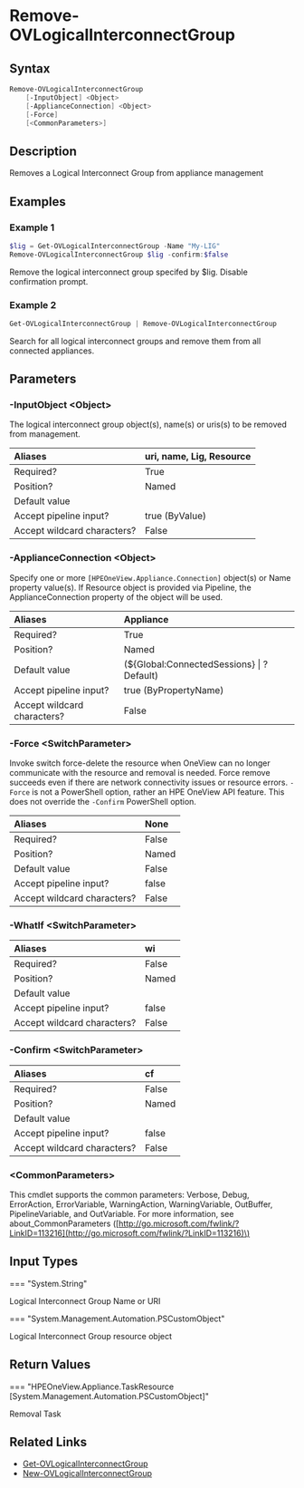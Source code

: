 ﻿---
description: Remove a Logical Interconnect Group.
---

# Remove-OVLogicalInterconnectGroup

## Syntax

```powershell
Remove-OVLogicalInterconnectGroup
    [-InputObject] <Object>
    [-ApplianceConnection] <Object>
    [-Force]
    [<CommonParameters>]
```

## Description

Removes a Logical Interconnect Group from appliance management

## Examples

###  Example 1 

```powershell
$lig = Get-OVLogicalInterconnectGroup -Name "My-LIG"
Remove-OVLogicalInterconnectGroup $lig -confirm:$false
```

Remove the logical interconnect group specifed by $lig. Disable confirmation prompt.

###  Example 2 

```powershell
Get-OVLogicalInterconnectGroup | Remove-OVLogicalInterconnectGroup
```

Search for all logical interconnect groups and remove them from all connected appliances.

## Parameters

### -InputObject &lt;Object&gt;

The logical interconnect group object(s), name(s) or uris(s) to be removed from management.

| Aliases | uri, name, Lig, Resource |
| :--- | :--- |
| Required? | True |
| Position? | Named |
| Default value |  |
| Accept pipeline input? | true (ByValue) |
| Accept wildcard characters? | False |

### -ApplianceConnection &lt;Object&gt;

Specify one or more `[HPEOneView.Appliance.Connection]` object(s) or Name property value(s). If Resource object is provided via Pipeline, the ApplianceConnection property of the object will be used.

| Aliases | Appliance |
| :--- | :--- |
| Required? | True |
| Position? | Named |
| Default value | (${Global:ConnectedSessions} &vert; ? Default) |
| Accept pipeline input? | true (ByPropertyName) |
| Accept wildcard characters? | False |

### -Force &lt;SwitchParameter&gt;

Invoke switch force-delete the resource when OneView can no longer communicate with the resource and removal is needed. Force remove succeeds even if there are network connectivity issues or resource errors.  `-Force` is not a PowerShell option, rather an HPE OneView API feature.  This does not override the `-Confirm` PowerShell option.

| Aliases | None |
| :--- | :--- |
| Required? | False |
| Position? | Named |
| Default value | False |
| Accept pipeline input? | false |
| Accept wildcard characters? | False |

### -WhatIf &lt;SwitchParameter&gt;



| Aliases | wi |
| :--- | :--- |
| Required? | False |
| Position? | Named |
| Default value |  |
| Accept pipeline input? | false |
| Accept wildcard characters? | False |

### -Confirm &lt;SwitchParameter&gt;



| Aliases | cf |
| :--- | :--- |
| Required? | False |
| Position? | Named |
| Default value |  |
| Accept pipeline input? | false |
| Accept wildcard characters? | False |

### &lt;CommonParameters&gt;

This cmdlet supports the common parameters: Verbose, Debug, ErrorAction, ErrorVariable, WarningAction, WarningVariable, OutBuffer, PipelineVariable, and OutVariable. For more information, see about\_CommonParameters \([http://go.microsoft.com/fwlink/?LinkID=113216](http://go.microsoft.com/fwlink/?LinkID=113216)\)

## Input Types

=== "System.String"
 
Logical Interconnect Group Name or URI
 

=== "System.Management.Automation.PSCustomObject"
 
Logical Interconnect Group resource object
 

## Return Values

=== "HPEOneView.Appliance.TaskResource [System.Management.Automation.PSCustomObject]"
 
Removal Task
 

## Related Links

* [Get-OVLogicalInterconnectGroup](get-ovlogicalinterconnectgroup.md)
* [New-OVLogicalInterconnectGroup](new-ovlogicalinterconnectgroup.md)

